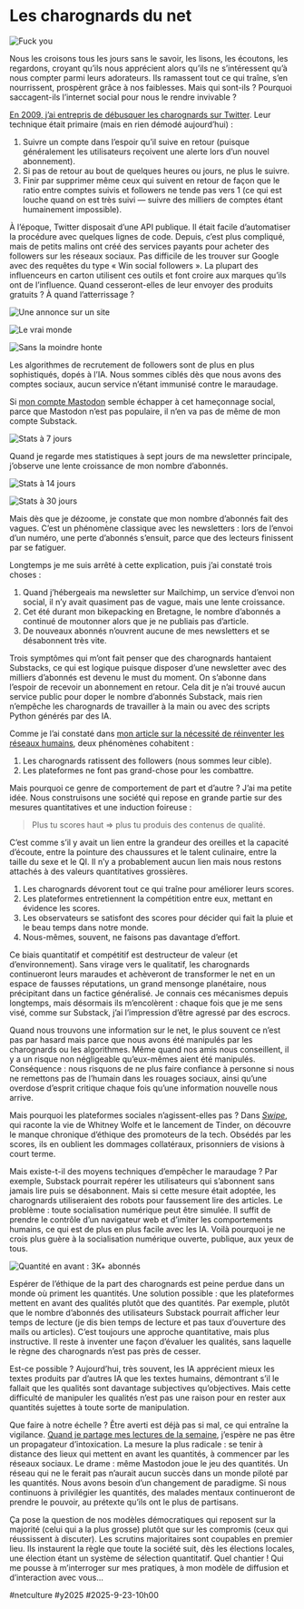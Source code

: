 # Les charognards du net

![Fuck you](_i/2025-09-22-092341.webp)

Nous les croisons tous les jours sans le savoir, les lisons, les écoutons, les regardons, croyant qu’ils nous apprécient alors qu’ils ne s’intéressent qu’à nous compter parmi leurs adorateurs. Ils ramassent tout ce qui traîne, s’en nourrissent, prospèrent grâce à nos faiblesses. Mais qui sont-ils ? Pourquoi saccagent-ils l’internet social pour nous le rendre invivable ?

[En 2009, j’ai entrepris de débusquer les charognards sur Twitter](https://tcrouzet.com/2009/09/24/qui-a-la-plus-grosse-quequette-sur-twitter/). Leur technique était primaire (mais en rien démodé aujourd’hui) :

1. Suivre un compte dans l’espoir qu’il suive en retour (puisque généralement les utilisateurs reçoivent une alerte lors d’un nouvel abonnement).
2. Si pas de retour au bout de quelques heures ou jours, ne plus le suivre.
3. Finir par supprimer même ceux qui suivent en retour de façon que le ratio entre comptes suivis et followers ne tende pas vers 1 (ce qui est louche quand on est très suivi — suivre des milliers de comptes étant humainement impossible).

À l’époque, Twitter disposait d’une API publique. Il était facile d’automatiser la procédure avec quelques lignes de code. Depuis, c’est plus compliqué, mais de petits malins ont créé des services payants pour acheter des followers sur les réseaux sociaux. Pas difficile de les trouver sur Google avec des requêtes du type « Win social followers ». La plupart des influenceurs en carton utilisent ces outils et font croire aux marques qu’ils ont de l’influence. Quand cesseront-elles de leur envoyer des produits gratuits ? À quand l’atterrissage ?

![Une annonce sur un site](_i/charognard-04.webp)

![Le vrai monde](_i/charognard-05.webp)

![Sans la moindre honte](_i/charognard-06.webp)

Les algorithmes de recrutement de followers sont de plus en plus sophistiqués, dopés à l’IA. Nous sommes ciblés dès que nous avons des comptes sociaux, aucun service n’étant immunisé contre le maraudage.

Si [mon compte Mastodon](https://mamot.fr/@tcrouzet) semble échapper à cet hameçonnage social, parce que Mastodon n’est pas populaire, il n’en va pas de même de mon compte Substack.

![Stats à 7 jours](_i/charognard-01.webp)

Quand je regarde mes statistiques à sept jours de ma newsletter principale, j’observe une lente croissance de mon nombre d’abonnés.

![Stats à 14 jours](_i/charognard-02.webp)

![Stats à 30 jours](_i/charognard-03.webp)

Mais dès que je dézoome, je constate que mon nombre d’abonnés fait des vagues. C’est un phénomène classique avec les newsletters : lors de l’envoi d’un numéro, une perte d’abonnés s’ensuit, parce que des lecteurs finissent par se fatiguer.

Longtemps je me suis arrêté à cette explication, puis j’ai constaté trois choses :

1. Quand j’hébergeais ma newsletter sur Mailchimp, un service d’envoi non social, il n’y avait quasiment pas de vague, mais une lente croissance.
2. Cet été durant mon bikepacking en Bretagne, le nombre d’abonnés a continué de moutonner alors que je ne publiais pas d’article.
3. De nouveaux abonnés n’ouvrent aucune de mes newsletters et se désabonnent très vite.

Trois symptômes qui m’ont fait penser que des charognards hantaient Substacks, ce qui est logique puisque disposer d’une newsletter avec des milliers d’abonnés est devenu le must du moment. On s’abonne dans l’espoir de recevoir un abonnement en retour. Cela dit je n’ai trouvé aucun service public pour doper le nombre d’abonnés Substack, mais rien n’empêche les charognards de travailler à la main ou avec des scripts Python générés par des IA.

Comme je l’ai constaté dans [mon article sur la nécessité de réinventer les réseaux humains](https://tcrouzet.com/2025/09/19/human-networks/), deux phénomènes cohabitent :

1. Les charognards ratissent des followers (nous sommes leur cible).
2. Les plateformes ne font pas grand-chose pour les combattre.

Mais pourquoi ce genre de comportement de part et d’autre ? J’ai ma petite idée. Nous construisons une société qui repose en grande partie sur des mesures quantitatives et une induction foireuse :

>Plus tu scores haut => plus tu produis des contenus de qualité.

C’est comme s’il y avait un lien entre la grandeur des oreilles et la capacité d’écoute, entre la pointure des chaussures et le talent culinaire, entre la taille du sexe et le QI. Il n’y a probablement aucun lien mais nous restons attachés à des valeurs quantitatives grossières.

1. Les charognards dévorent tout ce qui traîne pour améliorer leurs scores.
2. Les plateformes entretiennent la compétition entre eux, mettant en évidence les scores.
3. Les observateurs se satisfont des scores pour décider qui fait la pluie et le beau temps dans notre monde.
4. Nous-mêmes, souvent, ne faisons pas davantage d’effort.

Ce biais quantitatif et compétitif est destructeur de valeur (et d’environnement). Sans virage vers le qualitatif, les charognards continueront leurs maraudes et achèveront de transformer le net en un espace de fausses réputations, un grand mensonge planétaire, nous précipitant dans un factice généralisé. Je connais ces mécanismes depuis longtemps, mais désormais ils m’encolèrent : chaque fois que je me sens visé, comme sur Substack, j’ai l’impression d’être agressé par des escrocs.

Quand nous trouvons une information sur le net, le plus souvent ce n’est pas par hasard mais parce que nous avons été manipulés par les charognards ou les algorithmes. Même quand nos amis nous conseillent, il y a un risque non négligeable qu’eux-mêmes aient été manipulés. Conséquence : nous risquons de ne plus faire confiance à personne si nous ne remettons pas de l’humain dans les rouages sociaux, ainsi qu’une overdose d’esprit critique chaque fois qu’une information nouvelle nous arrive.

Mais pourquoi les plateformes sociales n’agissent-elles pas ? Dans [*Swipe*](https://fr.wikipedia.org/wiki/Swipe), qui raconte la vie de Whitney Wolfe et le lancement de Tinder, on découvre le manque chronique d’éthique des promoteurs de la tech. Obsédés par les scores, ils en oublient les dommages collatéraux, prisonniers de visions à court terme.

Mais existe-t-il des moyens techniques d’empêcher le maraudage ? Par exemple, Substack pourrait repérer les utilisateurs qui s’abonnent sans jamais lire puis se désabonnent. Mais si cette mesure était adoptée, les charognards utiliseraient des robots pour faussement lire des articles. Le problème : toute socialisation numérique peut être simulée. Il suffit de prendre le contrôle d’un navigateur web et d’imiter les comportements humains, ce qui est de plus en plus facile avec les IA. Voilà pourquoi je ne crois plus guère à la socialisation numérique ouverte, publique, aux yeux de tous.

![Quantité en avant : 3K+ abonnés](_i/charognard-07.webp)

Espérer de l’éthique de la part des charognards est peine perdue dans un monde où priment les quantités. Une solution possible : que les plateformes mettent en avant des qualités plutôt que des quantités. Par exemple, plutôt que le nombre d’abonnés des utilisateurs Substack pourrait afficher leur temps de lecture (je dis bien temps de lecture et pas taux d’ouverture des mails ou articles). C’est toujours une approche quantitative, mais plus instructive. Il reste à inventer une façon d’évaluer les qualités, sans laquelle le règne des charognards n’est pas près de cesser.

Est-ce possible ? Aujourd’hui, très souvent, les IA apprécient mieux les textes produits par d’autres IA que les textes humains, démontrant s’il le fallait que les qualités sont davantage subjectives qu’objectives. Mais cette difficulté de manipuler les qualités n’est pas une raison pour en rester aux quantités sujettes à toute sorte de manipulation.

Que faire à notre échelle ? Être averti est déjà pas si mal, ce qui entraîne la vigilance. [Quand je partage mes lectures de la semaine](https://tcrouzet.com/tag/digest/), j’espère ne pas être un propagateur d’intoxication. La mesure la plus radicale : se tenir à distance des lieux qui mettent en avant les quantités, à commencer par les réseaux sociaux. Le drame : même Mastodon joue le jeu des quantités. Un réseau qui ne le ferait pas n’aurait aucun succès dans un monde piloté par les quantités. Nous avons besoin d’un changement de paradigme. Si nous continuons à privilégier les quantités, des malades mentaux continueront de prendre le pouvoir, au prétexte qu’ils ont le plus de partisans.

Ça pose la question de nos modèles démocratiques qui reposent sur la majorité (celui qui a la plus grosse) plutôt que sur les compromis (ceux qui réussissent à discuter). Les scrutins majoritaires sont coupables en premier lieu. Ils instaurent la règle que toute la société suit, dès les élections locales, une élection étant un système de sélection quantitatif. Quel chantier ! Qui me pousse à m’interroger sur mes pratiques, à mon modèle de diffusion et d’interaction avec vous…

#netculture #y2025 #2025-9-23-10h00
